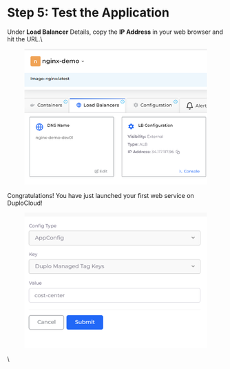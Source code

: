 # Step 5: Test the Application

Under **Load Balancer** Details, copy the **IP Address** in your web browser and hit the URL.\


<div align="left">

<figure><img src="../../.gitbook/assets/image (7).png" alt=""><figcaption></figcaption></figure>

</div>

Congratulations! You have just launched your first web service on DuploCloud!

<figure><img src="../../.gitbook/assets/image (14).png" alt=""><figcaption></figcaption></figure>

\
